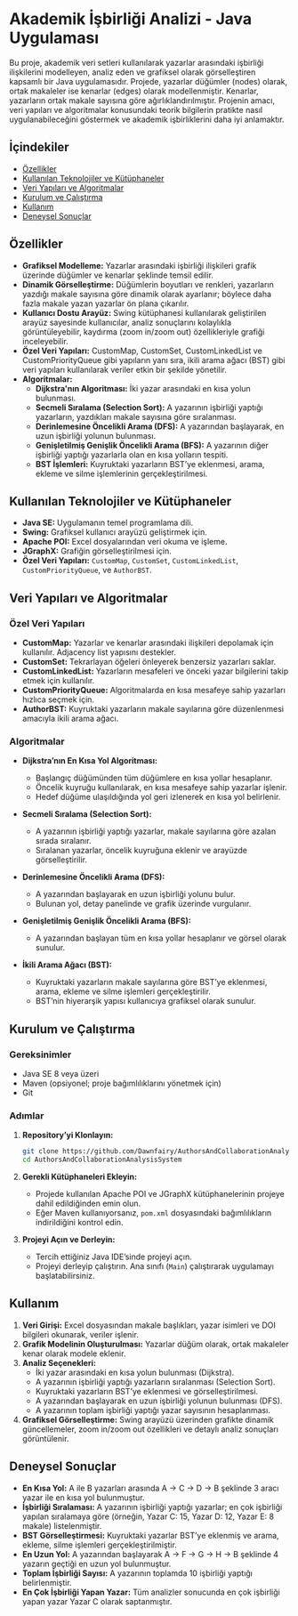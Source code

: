 # Akademik İşbirliği Analizi - Java Uygulaması

Bu proje, akademik veri setleri kullanılarak yazarlar arasındaki işbirliği ilişkilerini modelleyen, analiz eden ve grafiksel olarak görselleştiren kapsamlı bir Java uygulamasıdır. Projede, yazarlar düğümler (nodes) olarak, ortak makaleler ise kenarlar (edges) olarak modellenmiştir. Kenarlar, yazarların ortak makale sayısına göre ağırlıklandırılmıştır. Projenin amacı, veri yapıları ve algoritmalar konusundaki teorik bilgilerin pratikte nasıl uygulanabileceğini göstermek ve akademik işbirliklerini daha iyi anlamaktır.

## İçindekiler

- [Özellikler](#özellikler)
- [Kullanılan Teknolojiler ve Kütüphaneler](#kullanılan-teknolojiler-ve-kütüphaneler)
- [Veri Yapıları ve Algoritmalar](#veri-yapıları-ve-algoritmalar)
- [Kurulum ve Çalıştırma](#kurulum-ve-çalıştırma)
- [Kullanım](#kullanım)
- [Deneysel Sonuçlar](#deneysel-sonuçlar)

## Özellikler

- **Grafiksel Modelleme:** Yazarlar arasındaki işbirliği ilişkileri grafik üzerinde düğümler ve kenarlar şeklinde temsil edilir.
- **Dinamik Görselleştirme:** Düğümlerin boyutları ve renkleri, yazarların yazdığı makale sayısına göre dinamik olarak ayarlanır; böylece daha fazla makale yazan yazarlar ön plana çıkarılır.
- **Kullanıcı Dostu Arayüz:** Swing kütüphanesi kullanılarak geliştirilen arayüz sayesinde kullanıcılar, analiz sonuçlarını kolaylıkla görüntüleyebilir, kaydırma (zoom in/zoom out) özellikleriyle grafiği inceleyebilir.
- **Özel Veri Yapıları:** CustomMap, CustomSet, CustomLinkedList ve CustomPriorityQueue gibi yapıların yanı sıra, ikili arama ağacı (BST) gibi veri yapıları kullanılarak veriler etkin bir şekilde yönetilir.
- **Algoritmalar:** 
  - **Dijkstra'nın Algoritması:** İki yazar arasındaki en kısa yolun bulunması.
  - **Secmeli Sıralama (Selection Sort):** A yazarının işbirliği yaptığı yazarların, yazdıkları makale sayısına göre sıralanması.
  - **Derinlemesine Öncelikli Arama (DFS):** A yazarından başlayarak, en uzun işbirliği yolunun bulunması.
  - **Genişletilmiş Genişlik Öncelikli Arama (BFS):** A yazarının diğer işbirliği yaptığı yazarlarla olan en kısa yolların tespiti.
  - **BST İşlemleri:** Kuyruktaki yazarların BST’ye eklenmesi, arama, ekleme ve silme işlemlerinin gerçekleştirilmesi.

## Kullanılan Teknolojiler ve Kütüphaneler

- **Java SE:** Uygulamanın temel programlama dili.
- **Swing:** Grafiksel kullanıcı arayüzü geliştirmek için.
- **Apache POI:** Excel dosyalarından veri okuma ve işleme.
- **JGraphX:** Grafiğin görselleştirilmesi için.
- **Özel Veri Yapıları:** `CustomMap`, `CustomSet`, `CustomLinkedList`, `CustomPriorityQueue`, ve `AuthorBST`.

## Veri Yapıları ve Algoritmalar

### Özel Veri Yapıları

- **CustomMap:** Yazarlar ve kenarlar arasındaki ilişkileri depolamak için kullanılır. Adjacency list yapısını destekler.
- **CustomSet:** Tekrarlayan öğeleri önleyerek benzersiz yazarları saklar.
- **CustomLinkedList:** Yazarların mesafeleri ve önceki yazar bilgilerini takip etmek için kullanılır.
- **CustomPriorityQueue:** Algoritmalarda en kısa mesafeye sahip yazarları hızlıca seçmek için.
- **AuthorBST:** Kuyruktaki yazarların makale sayılarına göre düzenlenmesi amacıyla ikili arama ağacı.

### Algoritmalar

- **Dijkstra’nın En Kısa Yol Algoritması:**
  - Başlangıç düğümünden tüm düğümlere en kısa yollar hesaplanır.
  - Öncelik kuyruğu kullanılarak, en kısa mesafeye sahip yazarlar işlenir.
  - Hedef düğüme ulaşıldığında yol geri izlenerek en kısa yol belirlenir.

- **Secmeli Sıralama (Selection Sort):**
  - A yazarının işbirliği yaptığı yazarlar, makale sayılarına göre azalan sırada sıralanır.
  - Sıralanan yazarlar, öncelik kuyruğuna eklenir ve arayüzde görselleştirilir.

- **Derinlemesine Öncelikli Arama (DFS):**
  - A yazarından başlayarak en uzun işbirliği yolunu bulur.
  - Bulunan yol, detay panelinde ve grafik üzerinde vurgulanır.

- **Genişletilmiş Genişlik Öncelikli Arama (BFS):**
  - A yazarından başlayan tüm en kısa yollar hesaplanır ve görsel olarak sunulur.

- **İkili Arama Ağacı (BST):**
  - Kuyruktaki yazarların makale sayılarına göre BST’ye eklenmesi, arama, ekleme ve silme işlemleri gerçekleştirilir.
  - BST’nin hiyerarşik yapısı kullanıcıya grafiksel olarak sunulur.

## Kurulum ve Çalıştırma

### Gereksinimler

- Java SE 8 veya üzeri
- Maven (opsiyonel; proje bağımlılıklarını yönetmek için)
- Git

### Adımlar

1. **Repository’yi Klonlayın:**

   ```bash
   git clone https://github.com/Dawnfairy/AuthorsAndCollaborationAnalysisSystem.git
   cd AuthorsAndCollaborationAnalysisSystem

2. **Gerekli Kütüphaneleri Ekleyin:**
   - Projede kullanılan Apache POI ve JGraphX kütüphanelerinin projeye dahil edildiğinden emin olun.
   - Eğer Maven kullanıyorsanız, `pom.xml` dosyasındaki bağımlılıkların indirildiğini kontrol edin.

3. **Projeyi Açın ve Derleyin:**
   - Tercih ettiğiniz Java IDE’sinde projeyi açın.
   - Projeyi derleyip çalıştırın. Ana sınıfı (`Main`) çalıştırarak uygulamayı başlatabilirsiniz.

## Kullanım

1. **Veri Girişi:** Excel dosyasından makale başlıkları, yazar isimleri ve DOI bilgileri okunarak, veriler işlenir.
2. **Grafik Modelinin Oluşturulması:** Yazarlar düğüm olarak, ortak makaleler kenar olarak modele eklenir.
3. **Analiz Seçenekleri:**
   - İki yazar arasındaki en kısa yolun bulunması (Dijkstra).
   - A yazarının işbirliği yaptığı yazarların sıralanması (Selection Sort).
   - Kuyruktaki yazarların BST’ye eklenmesi ve görselleştirilmesi.
   - A yazarından başlayarak en uzun işbirliği yolunun bulunması (DFS).
   - A yazarının toplam işbirliği yaptığı yazar sayısının hesaplanması.
4. **Grafiksel Görselleştirme:** Swing arayüzü üzerinden grafikte dinamik güncellemeler, zoom in/zoom out özellikleri ve detaylı analiz sonuçları görüntülenir.

## Deneysel Sonuçlar

- **En Kısa Yol:** A ile B yazarları arasında A → C → D → B şeklinde 3 aracı yazar ile en kısa yol bulunmuştur.
- **İşbirliği Sıralaması:** A yazarının işbirliği yaptığı yazarlar; en çok işbirliği yapılan sıralamaya göre (örneğin, Yazar C: 15, Yazar D: 12, Yazar E: 8 makale) listelenmiştir.
- **BST Görselleştirmesi:** Kuyruktaki yazarlar BST’ye eklenmiş ve arama, ekleme, silme işlemleri gerçekleştirilmiştir.
- **En Uzun Yol:** A yazarından başlayarak A → F → G → H → B şeklinde 4 yazarın geçtiği en uzun yol bulunmuştur.
- **Toplam İşbirliği Sayısı:** A yazarının toplamda 10 işbirliği yaptığı belirlenmiştir.
- **En Çok İşbirliği Yapan Yazar:** Tüm analizler sonucunda en çok işbirliği yapan yazar Yazar C olarak saptanmıştır.

